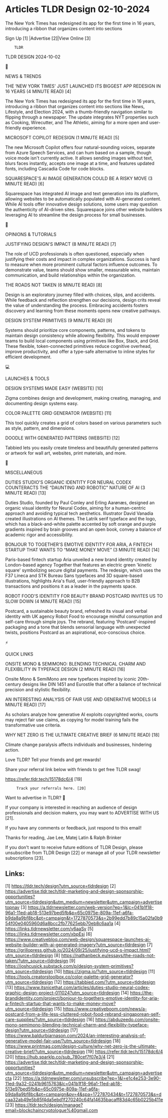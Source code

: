 # Articles TLDR Design 02-10-2024

The New York Times has redesigned its app for the first time in 16
years, introducing a ribbon that organizes content into sections  

 Sign Up [1] |Advertise [2]|View Online [3] 

		TLDR 

TLDR DESIGN 2024-10-02

📱 

NEWS & TRENDS

 THE ‘NEW YORK TIMES' JUST LAUNCHED ITS BIGGEST APP REDESIGN IN 16
YEARS (4 MINUTE READ) [4] 

 The New York Times has redesigned its app for the first time in 16
years, introducing a ribbon that organizes content into sections like
News, Lifestyle, and Election 2024, with a thumb-friendly navigation
similar to flipping through a newspaper. The update integrates NYT
properties such as Cooking, Wirecutter, and The Athletic, aiming for a
more open and user-friendly experience. 

 MICROSOFT COPILOT REDESIGN (1 MINUTE READ) [5] 

 The new Microsoft Copilot offers four natural-sounding voices,
separate from Azure Speech Services, and can hum based on a sample,
though voice mode isn't currently active. It allows sending images
without text, blurs faces instantly, accepts one image at a time, and
features updated fonts, including Cascadia Code for code blocks. 

 SQUARESPACE'S AI IMAGE GENERATION COULD BE A RISKY MOVE (3 MINUTE
READ) [6] 

 Squarespace has integrated AI image and text generation into its
platform, allowing websites to be automatically populated with
AI-generated content. While AI tools offer innovative design
solutions, some users may question the authenticity of AI-driven
sites. Squarespace joins other website builders leveraging AI to
streamline the design process for small businesses. 

🚀 

OPINIONS & TUTORIALS

 JUSTIFYING DESIGN'S IMPACT (8 MINUTE READ) [7] 

 The role of UCD professionals is often questioned, especially when
justifying their costs and impact in complex organizations. Success is
hard to measure when more prominent cultural factors influence
outcomes. To demonstrate value, teams should show smaller, measurable
wins, maintain communication, and build relationships within the
organization. 

 THE ROADS NOT TAKEN (6 MINUTE READ) [8] 

 Design is an exploratory journey filled with choices, slips, and
accidents. While feedback and reflection strengthen our decisions,
design crits reveal the value of understanding the process. Embracing
accidents fosters discovery and learning from these moments opens new
creative pathways. 

 DESIGN SYSTEM PRIMITIVES (9 MINUTE READ) [9] 

 Systems should prioritize core components, patterns, and tokens to
maintain design consistency while allowing flexibility. This would
empower teams to build local components using primitives like Box,
Stack, and Grid. These flexible, token-connected primitives reduce
cognitive overhead, improve productivity, and offer a type-safe
alternative to inline styles for efficient development. 

💻 

LAUNCHES & TOOLS

 DESIGN SYSTEMS MADE EASY (WEBSITE) [10] 

 Zigma combines design and development, making creating, managing, and
documenting design systems easy. 

 COLOR PALETTE GRID GENERATOR (WEBSITE) [11] 

 This tool quickly creates a grid of colors based on various
parameters such as style, pattern, and dimensions. 

 DOODLE WITH GENERATED PATTERNS (WEBSITE) [12] 

 Tabbied lets you easily create timeless and beautifully generated
patterns or artwork for wall art, websites, print materials, and more.


🎁 

MISCELLANEOUS

 DUTIES STUDIO'S ORGANIC IDENTITY FOR NEURAL CODEX COUNTERACTS THE
“DAUNTING AND ROBOTIC” NATURE OF AI (3 MINUTE READ) [13] 

 Duties Studio, founded by Paul Conley and Erling Aarønæs, designed
an organic visual identity for Neural Codex, aiming for a
human-centric approach and avoiding typical tech aesthetics.
Illustrator David Vanadia created illustrations on AI themes. The
Latrik serif typeface and the logo, which has a black-and-white
palette accented by soft orange and purple gradients inspired by brain
grooves and an open book, convey a balance of academic rigor and
accessibility. 

 BONJOUR TO TOGETHER'S EMOTIVE IDENTITY FOR ARIA, A FINTECH STARTUP
THAT WANTS TO “MAKE MONEY MOVE” (3 MINUTE READ) [14] 

 Paris-based fintech startup Aria unveiled a new brand identity
created by London-based agency Together that features an electric
green 'kinetic square' symbolizing secure digital payments. The
redesign, which uses the F37 Lineca and STK Bureau Sans typefaces and
3D square-based illustrations, highlights Aria's fluid, user-friendly
approach to B2B transactions and positions it as a leader in the
payments space. 

 ROBOT FOOD'S IDENTITY FOR BEAUTY BRAND POSTCARD INVITES US TO SLOW
DOWN (4 MINUTE READ) [15] 

 Postcard, a sustainable beauty brand, refreshed its visual and verbal
identity with UK agency Robot Food to encourage mindful consumption
and self-care through simple joys. The rebrand, featuring
'Postcard'-inspired packaging and a tone that blends sensorial
language with unexpected twists, positions Postcard as an
aspirational, eco-conscious choice. 

⚡ 

QUICK LINKS

 ONSITE MONO & SEMIMONO: BLENDING TECHNICAL CHARM AND FLEXIBILITY IN
TYPEFACE DESIGN (2 MINUTE READ) [16] 

 Onsite Mono & SemiMono are new typefaces inspired by iconic
20th-century designs like DIN 1451 and Eurostile that offer a balance
of technical precision and stylistic flexibility. 

 AN INTERESTING ANALYSIS OF FAIR USE AND GENERATIVE MODELS (4 MINUTE
READ) [17] 

 As scholars analyze how generative AI exploits copyrighted works,
courts may reject fair use claims, as copying for model training fails
the transformative use criteria. 

 WHY NET ZERO IS THE ULTIMATE CREATIVE BRIEF (6 MINUTE READ) [18] 

 Climate change paralysis affects individuals and businesses,
hindering action. 

Love TLDR? Tell your friends and get rewards!

 Share your referral link below with friends to get free TLDR swag! 

 https://refer.tldr.tech/15178dc6/4 [19] 

		 Track your referrals here. [20] 

Want to advertise in TLDR? 📰

 If your company is interested in reaching an audience of design
professionals and decision makers, you may want to ADVERTISE WITH US
[21]. 

 If you have any comments or feedback, just respond to this email! 

Thanks for reading, 
Jae Lee, Matej Latin & Ralph Brinker 

If you don't want to receive future editions of TLDR Design, please
unsubscribe from TLDR Design [22] or manage all of your TLDR
newsletter subscriptions [23]. 

 

Links:
------
[1] https://tldr.tech/design?utm_source=tldrdesign
[2] https://advertise.tldr.tech/tldr-marketing-and-design-sponsorship-opportunities?utm_source=tldrdesign&utm_medium=newsletter&utm_campaign=advertisetopnav
[3] https://a.tldrnewsletter.com/web-version?ep=1&lc=041b1f18-96a1-11ed-ab18-513e97bed5fb&p=65c0975e-809a-11ef-a6fa-b9da8a9bf8bc&pt=campaign&t=1727870573&s=2b99edd7b89c15a02fa0b954f00e0405960d6a8bcc2fb77625ebb70eb8c6aa1a
[4] https://links.tldrnewsletter.com/v6aaSv
[5] https://links.tldrnewsletter.com/xbpEsi
[6] https://www.creativebloq.com/web-design/squarespace-launches-ai-website-builder-with-ai-generated-imagery?utm_source=tldrdesign
[7] https://grillopress.github.io/2024/09/25/justifying-ucd-s-impact.html?utm_source=tldrdesign
[8] https://nathanbeck.eu/essays/the-roads-not-taken/?utm_source=tldrdesign
[9] https://joshcusick.substack.com/p/design-system-primitives?utm_source=tldrdesign
[10] https://zigma.io/?utm_source=tldrdesign
[11] https://tools.creatorstoolbox.co/color-palette-grid-generator?utm_source=tldrdesign
[12] https://tabbied.com/?utm_source=tldrdesign
[13] https://www.itsnicethat.com/articles/duties-studio-neural-codex-graphic-design-project-011024?utm_source=tldrdesign
[14] https://the-brandidentity.com/project/bonjour-to-togethers-emotive-identity-for-aria-a-fintech-startup-that-wants-to-make-money-move?utm_source=tldrdesign
[15] https://www.creativeboom.com/news/a-postcard-from-a-life-less-cluttered-robot-food-rebrand-singaporean-self-care-supplies/?utm_source=tldrdesign
[16] https://abduzeedo.com/onsite-mono-semimono-blending-technical-charm-and-flexibility-typeface-design?utm_source=tldrdesign
[17] https://www.baldurbjarnason.com/2024/an-interesting-analysis-of-generative-model-fair-use/?utm_source=tldrdesign
[18] https://www.printmag.com/design-culture/why-net-zero-is-the-ultimate-creative-brief/?utm_source=tldrdesign
[19] https://refer.tldr.tech/15178dc6/4
[20] https://hub.sparklp.co/sub_780cef7f07e3/4
[21] https://advertise.tldr.tech/tldr-marketing-and-design-sponsorship-opportunities?utm_source=tldrdesign&utm_medium=newsletter&utm_campaign=advertisecta
[22] https://a.tldrnewsletter.com/unsubscribe?ep=1&l=e1c4e253-3e90-11ed-9a32-0241b9615763&lc=041b1f18-96a1-11ed-ab18-513e97bed5fb&p=65c0975e-809a-11ef-a6fa-b9da8a9bf8bc&pt=campaign&pv=4&spa=1727870434&t=1727870573&s=dcaa32ab49e5b85f4da5ebd1f270240c64fa14635bacaff83d4c65b0225b411e
[23] https://tldr.tech/design/manage?email=blockchaincryptologue%40gmail.com